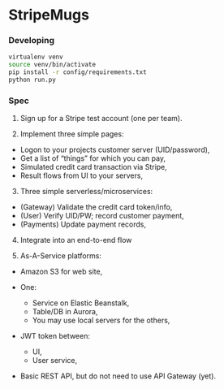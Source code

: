 # StripeMugs

### Developing
```bash
virtualenv venv
source venv/bin/activate
pip install -r config/requirements.txt
python run.py
```



### Spec

1. Sign up for a Stripe test account (one per team).

2. Implement three simple pages:
  - Logon to your projects customer server (UID/password),
  - Get a list of “things” for which you can pay,
  - Simulated credit card transaction via Stripe,
  - Result flows from UI to your servers,

3. Three simple serverless/microservices:
  - (Gateway) Validate the credit card token/info,
  - (User) Verify UID/PW; record customer payment,
  - (Payments) Update payment records,

4. Integrate into an end-to-end flow

5. As-A-Service platforms:
  - Amazon S3 for web site,
  - One:
    - Service on Elastic Beanstalk,
    - Table/DB in Aurora,
    - You may use local servers for the others,

  - JWT token between:
    - UI,
    - User service,

  - Basic REST API, but do not need to use API Gateway (yet).